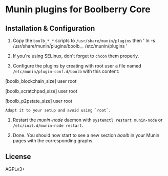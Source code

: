 # Munin plugins for Boolberry Core

## Installation & Configuration

1. Copy the `boolb_*_*` scripts to `/usr/share/munin/plugins` then ' ln -s /usr/share/munin/plugins/boolb_*_* /etc/munin/plugins '

1. If you're using SELinux, don't forget to `chcon` them properly.

1. Configure the plugins by creating with root user a file named `/etc/munin/plugin-conf.d/boolb` with this content:


[boolb_blockchain_size]
user root

[boolb_scratchpad_size]
user root

[boolb_p2pstate_size]
user root
   
   
    Adapt it to your setup and avoid using `root`.

1. Restart the *munin-node* daemon with `systemctl restart munin-node` or `/etc/init.d/munin-node restart`.

1. Done. You should now start to see a new section *boolb* in your Munin pages with the corresponding graphs.

## License

AGPLv3+

